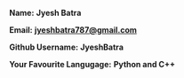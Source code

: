 **Name:** **Jyesh Batra**

**Email:** **jyeshbatra787@gmail.com**

**Github Username:** **JyeshBatra**

**Your Favourite Langugage:** **Python and C++**
